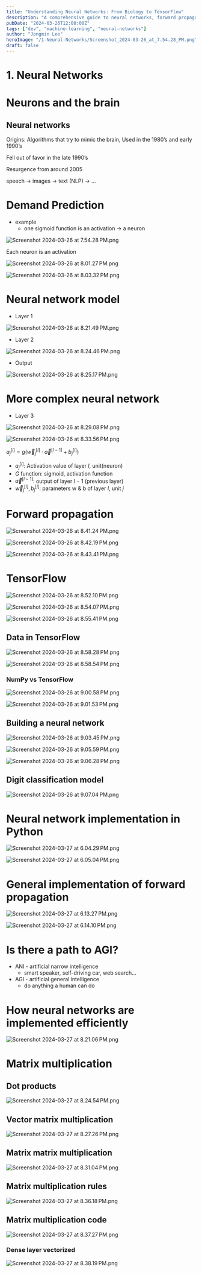 ```yaml
---
title: "Understanding Neural Networks: From Biology to TensorFlow"
description: "A comprehensive guide to neural networks, forward propagation, TensorFlow implementation, and efficient matrix computations."
pubDate: "2024-03-26T12:00:00Z"
tags: ["dev", "machine-learning", "neural-networks"]
author: "Jongmin Lee"
heroImage: "/1-Neural-Networks/Screenshot_2024-03-26_at_7.54.28_PM.png"
draft: false
---
```


# 1. Neural Networks

# Neurons and the brain

## Neural networks

Origins: Algorithms that try to mimic the brain, Used in the 1980’s and early 1990’s

Fell out of favor in the late 1990’s

Resurgence from around 2005

speech → images → text (NLP) → …

# Demand Prediction

- example
    - one sigmoid function is an activation → a neuron

![Screenshot 2024-03-26 at 7.54.28 PM.png](/1-Neural-Networks/Screenshot_2024-03-26_at_7.54.28_PM.png)

Each neuron is an activation

![Screenshot 2024-03-26 at 8.01.27 PM.png](/1-Neural-Networks/Screenshot_2024-03-26_at_8.01.27_PM.png)

![Screenshot 2024-03-26 at 8.03.32 PM.png](/1-Neural-Networks/Screenshot_2024-03-26_at_8.03.32_PM.png)

# Neural network model

- Layer 1

![Screenshot 2024-03-26 at 8.21.49 PM.png](/1-Neural-Networks/Screenshot_2024-03-26_at_8.21.49_PM.png)

- Layer 2

![Screenshot 2024-03-26 at 8.24.46 PM.png](/1-Neural-Networks/Screenshot_2024-03-26_at_8.24.46_PM.png)

- Output

![Screenshot 2024-03-26 at 8.25.17 PM.png](/1-Neural-Networks/Screenshot_2024-03-26_at_8.25.17_PM.png)

# More complex neural network

- Layer 3

![Screenshot 2024-03-26 at 8.29.08 PM.png](/1-Neural-Networks/Screenshot_2024-03-26_at_8.29.08_PM.png)

![Screenshot 2024-03-26 at 8.33.56 PM.png](/1-Neural-Networks/Screenshot_2024-03-26_at_8.33.56_PM.png)

$a_j^{[l]}=g(\overrightarrow{w}_j^{[l]}\cdot\overrightarrow{a}^{[l-1]}+b_j^{[l]})$

- $a_j^{[l]}$: Activation value of layer $l$, unit(neuron)
- $G$ function: sigmoid, activation function
- $\overrightarrow{a}^{[l-1]}$: output of layer $l-1$ (previous layer)
- $\overrightarrow{w}_j^{[l]},b_j^{[l]}$: parameters w & b of layer $l$, unit $j$

# Forward propagation

![Screenshot 2024-03-26 at 8.41.24 PM.png](/1-Neural-Networks/Screenshot_2024-03-26_at_8.41.24_PM.png)

![Screenshot 2024-03-26 at 8.42.19 PM.png](/1-Neural-Networks/Screenshot_2024-03-26_at_8.42.19_PM.png)

![Screenshot 2024-03-26 at 8.43.41 PM.png](/1-Neural-Networks/Screenshot_2024-03-26_at_8.43.41_PM.png)

# TensorFlow

![Screenshot 2024-03-26 at 8.52.10 PM.png](/1-Neural-Networks/Screenshot_2024-03-26_at_8.52.10_PM.png)

![Screenshot 2024-03-26 at 8.54.07 PM.png](/1-Neural-Networks/Screenshot_2024-03-26_at_8.54.07_PM.png)

![Screenshot 2024-03-26 at 8.55.41 PM.png](/1-Neural-Networks/Screenshot_2024-03-26_at_8.55.41_PM.png)

## Data in TensorFlow

![Screenshot 2024-03-26 at 8.58.28 PM.png](/1-Neural-Networks/Screenshot_2024-03-26_at_8.58.28_PM.png)

![Screenshot 2024-03-26 at 8.58.54 PM.png](/1-Neural-Networks/Screenshot_2024-03-26_at_8.58.54_PM.png)

### NumPy vs TensorFlow

![Screenshot 2024-03-26 at 9.00.58 PM.png](/1-Neural-Networks/Screenshot_2024-03-26_at_9.00.58_PM.png)

![Screenshot 2024-03-26 at 9.01.53 PM.png](/1-Neural-Networks/Screenshot_2024-03-26_at_9.01.53_PM.png)

## Building a neural network

![Screenshot 2024-03-26 at 9.03.45 PM.png](/1-Neural-Networks/Screenshot_2024-03-26_at_9.03.45_PM.png)

![Screenshot 2024-03-26 at 9.05.59 PM.png](/1-Neural-Networks/Screenshot_2024-03-26_at_9.05.59_PM.png)

![Screenshot 2024-03-26 at 9.06.28 PM.png](/1-Neural-Networks/Screenshot_2024-03-26_at_9.06.28_PM.png)

## Digit classification model

![Screenshot 2024-03-26 at 9.07.04 PM.png](/1-Neural-Networks/Screenshot_2024-03-26_at_9.07.04_PM.png)

# Neural network implementation in Python

![Screenshot 2024-03-27 at 6.04.29 PM.png](/1-Neural-Networks/Screenshot_2024-03-27_at_6.04.29_PM.png)

![Screenshot 2024-03-27 at 6.05.04 PM.png](/1-Neural-Networks/Screenshot_2024-03-27_at_6.05.04_PM.png)

# General implementation of forward propagation

![Screenshot 2024-03-27 at 6.13.27 PM.png](/1-Neural-Networks/Screenshot_2024-03-27_at_6.13.27_PM.png)

![Screenshot 2024-03-27 at 6.14.10 PM.png](/1-Neural-Networks/Screenshot_2024-03-27_at_6.14.10_PM.png)

# Is there a path to AGI?

- ANI - artificial narrow intelligence
    - smart speaker, self-driving car, web search…
- AGI - artificial general intelligence
    - do anything a human can do

# How neural networks are implemented efficiently

![Screenshot 2024-03-27 at 8.21.06 PM.png](/1-Neural-Networks/Screenshot_2024-03-27_at_8.21.06_PM.png)

# Matrix multiplication

## Dot products

![Screenshot 2024-03-27 at 8.24.54 PM.png](/1-Neural-Networks/Screenshot_2024-03-27_at_8.24.54_PM.png)

## Vector matrix multiplication

![Screenshot 2024-03-27 at 8.27.26 PM.png](/1-Neural-Networks/Screenshot_2024-03-27_at_8.27.26_PM.png)

## Matrix matrix multiplication

![Screenshot 2024-03-27 at 8.31.04 PM.png](/1-Neural-Networks/Screenshot_2024-03-27_at_8.31.04_PM.png)

## Matrix multiplication rules

![Screenshot 2024-03-27 at 8.36.18 PM.png](/1-Neural-Networks/Screenshot_2024-03-27_at_8.36.18_PM.png)

## Matrix multiplication code

![Screenshot 2024-03-27 at 8.37.27 PM.png](/1-Neural-Networks/Screenshot_2024-03-27_at_8.37.27_PM.png)

### Dense layer vectorized

![Screenshot 2024-03-27 at 8.38.19 PM.png](/1-Neural-Networks/Screenshot_2024-03-27_at_8.38.19_PM.png)